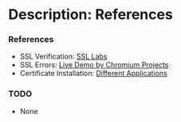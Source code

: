 # Description: References

### References
* SSL Verification: [SSL Labs](https://www.ssllabs.com/ssltest/)
* SSL Errors: [Live Demo by Chromium Projects](https://badssl.com/)
* Certificate Installation: [Different Applications](https://www.digicert.com/ssl-certificate-installation.htm)

### TODO
* None

